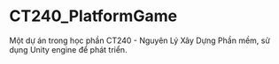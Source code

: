 # CT240_PlatformGame
Một dự án trong học phần CT240 - Nguyên Lý Xây Dựng Phần mềm, sử dụng Unity engine để phát triển.
